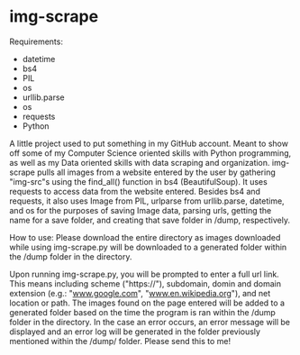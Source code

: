 # img-scrape
Requirements:
  - datetime
  - bs4
  - PIL
  - os
  - urllib.parse
  - os
  - requests
  - Python

A little project used to put something in my GitHub account. Meant to show off some of my Computer Science oriented skills with Python programming, as well as my Data oriented skills with data scraping and organization. img-scrape pulls all images from a website entered by the user by gathering "img-src"s using the find_all() function in bs4 (BeautifulSoup). It uses requests to access data from the website entered. Besides bs4 and requests, it also uses Image from PIL, urlparse from urllib.parse, datetime, and os for the purposes of saving Image data, parsing urls, getting the name for a save folder, and creating that save folder in /dump, respectively. 

How to use:
Please download the entire directory as images downloaded while using img-scrape.py will be downloaded to a generated folder within the /dump folder in the directory.

Upon running img-scrape.py, you will be prompted to enter a full url link. This means including scheme ("https://"), subdomain, domin and domain extension (e.g.: "www.google.com", "www.en.wikipedia.org"), and net location or path. The images found on the page entered will be added to a generated folder based on the time the program is ran within the /dump folder in the directory. In the case an error occurs, an error message will be displayed and an error log will be generated in the folder previously mentioned within the /dump/ folder. Please send this to me! 
